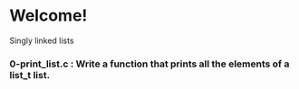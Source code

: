 # Welcome!

Singly linked lists

### 0-print_list.c : Write a function that prints all the elements of a list_t list.
